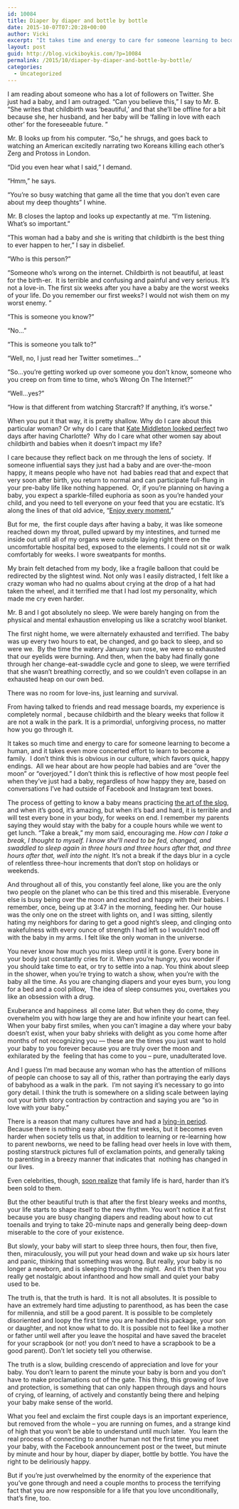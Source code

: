 ```yaml
---
id: 10084
title: Diaper by diaper and bottle by bottle
date: 2015-10-07T07:20:28+00:00
author: Vicki
excerpt: "It takes time and energy to care for someone learning to become human. It takes even more effort to learn to become a family. This isn't obvious in our culture. "
layout: post
guid: http://blog.vickiboykis.com/?p=10084
permalink: /2015/10/diaper-by-diaper-and-bottle-by-bottle/
categories:
  - Uncategorized
---
```

I am reading about someone who has a lot of followers on Twitter. She just had a baby, and I am outraged. &#8220;Can you believe this,&#8221; I say to Mr. B. &#8220;She writes that childbirth was &#8216;beautiful,&#8217; and that she&#8217;ll be offline for a bit because she, her husband, and her baby will be &#8216;falling in love with each other&#8217; for the foreseeable future. &#8221;

Mr. B looks up from his computer. &#8220;So,&#8221; he shrugs, and goes back to watching an American excitedly narrating two Koreans killing each other&#8217;s Zerg and Protoss in London.

&#8220;Did you even hear what I said,&#8221; I demand.

&#8220;Hmm,&#8221; he says.

&#8220;You&#8217;re so busy watching that game all the time that you don&#8217;t even care about my deep thoughts&#8221; I whine.

Mr. B closes the laptop and looks up expectantly at me. &#8220;I&#8217;m listening. What&#8217;s so important.&#8221;

&#8220;This woman had a baby and she is writing that childbirth is the best thing to ever happen to her,&#8221; I say in disbelief.

&#8220;Who is this person?&#8221;

&#8220;Someone who&#8217;s wrong on the internet. Childbirth is not beautiful, at least for the birth-er.  It is terrible and confusing and painful and very serious. It&#8217;s not a love-in. The first six weeks after you have a baby are the worst weeks of your life. Do you remember our first weeks? I would not wish them on my worst enemy. &#8221;

&#8220;This is someone you know?&#8221;

&#8220;No&#8230;&#8221;

&#8220;This is someone you talk to?&#8221;

&#8220;Well, no, I just read her Twitter sometimes&#8230;&#8221;

&#8220;So&#8230;you&#8217;re getting worked up over someone you don&#8217;t know, someone who you creep on from time to time, who&#8217;s Wrong On The Internet?&#8221;

&#8220;Well&#8230;yes?&#8221;

&#8220;How is that different from watching Starcraft? If anything, it&#8217;s worse.&#8221;

When you put it that way, it is pretty shallow. Why do I care about this particular woman? Or why do I care that <a href="http://www.kveller.com/why-kate-middletons-perfect-post-partum-look-hurts-moms/" target="_blank">Kate Middleton looked perfect</a> two days after having Charlotte?  Why do I care what other women say about childbirth and babies when it doesn&#8217;t impact my life?

I care because they reflect back on me through the lens of society.  If someone influential says they just had a baby and are over-the-moon happy, it means people who have not  had babies read that and expect that very soon after birth, you return to normal and can participate full-flung in your pre-baby life like nothing happened.  Or, if you&#8217;re planning on having a baby, you expect a sparkle-filled euphoria as soon as you&#8217;re handed your child, and you need to tell everyone on your feed that you are ecstatic. It&#8217;s along the lines of that old advice, &#8220;<a href="http://blog.vickiboykis.com/2015/03/no-i-will-not-enjoy-every-moment/" target="_blank">Enjoy every moment.</a>&#8221;

But for me,  the first couple days after having a baby, it was like someone reached down my throat, pulled upward by my intestines, and turned me inside out until all of my organs were outside laying right there on the uncomfortable hospital bed, exposed to the elements. I could not sit or walk comfortably for weeks. I wore sweatpants for months.

My brain felt detached from my body, like a fragile balloon that could be redirected by the slightest wind. Not only was I easily distracted, I felt like a crazy woman who had no qualms about crying at the drop of a hat had taken the wheel, and it terrified me that I had lost my personality, which made me cry even harder.

Mr. B and I got absolutely no sleep. We were barely hanging on from the physical and mental exhaustion enveloping us like a scratchy wool blanket.

The first night home, we were alternately exhausted and terrified. The baby was up every two hours to eat, be changed, and go back to sleep, and so were we.  By the time the watery January sun rose, we were so exhausted that our eyelids were burning. And then, when the baby had finally gone through her change-eat-swaddle cycle and gone to sleep, we were terrified that she wasn&#8217;t breathing correctly, and so we couldn&#8217;t even collapse in an exhausted heap on our own bed.

There was no room for love-ins, just learning and survival.

From having talked to friends and read message boards, my experience is completely normal , because childbirth and the bleary weeks that follow it are not a walk in the park. It is a primordial, unforgiving process, no matter how you go through it.

It takes so much time and energy to care for someone learning to become a human, and it takes even more concerted effort to learn to become a family.  I don&#8217;t think this is obvious in our culture, which favors quick, happy endings.  All we hear about are how people had babies and are &#8220;over the moon&#8221; or &#8220;overjoyed.&#8221; I don&#8217;t think this is reflective of how most people feel when they&#8217;ve just had a baby, regardless of how happy they are, based on conversations I&#8217;ve had outside of Facebook and Instagram text boxes.

The process of getting to know a baby means practicing <a href="http://blog.vickiboykis.com/2012/09/the-art-of-the-slog/" target="_blank">the art of the slog</a>, and when it&#8217;s good, it&#8217;s amazing, but when it&#8217;s bad and hard, it is terrible and will test every bone in your body, for weeks on end. I remember my parents saying they would stay with the baby for a couple hours while we went to get lunch. &#8220;Take a break,&#8221; my mom said, encouraging me. _How can I take a break, I thought to myself._ _I know she&#8217;ll need to be fed, changed, and swaddled to sleep again in three hours and three hours after that, and three hours after that, well into the night._ It&#8217;s not a break if the days blur in a cycle of relentless three-hour increments that don&#8217;t stop on holidays or weekends.

And throughout all of this, you constantly feel alone, like you are the only two people on the planet who can be this tired and this miserable. Everyone else is busy being over the moon and excited and happy with their babies. I remember, once, being up at 3:47 in the morning, feeding her. Our house was the only one on the street with lights on, and I was sitting, silently hating my neighbors for daring to get a good night&#8217;s sleep, and clinging onto wakefulness with every ounce of strength I had left so I wouldn&#8217;t nod off with the baby in my arms. I felt like the only woman in the universe.

You never know how much you miss sleep until it is gone. Every bone in your body just constantly cries for it. When you&#8217;re hungry, you wonder if you should take time to eat, or try to settle into a nap. You think about sleep in the shower, when you&#8217;re trying to watch a show, when you&#8217;re with the baby all the time. As you are changing diapers and your eyes burn, you long for a bed and a cool pillow,  The idea of sleep consumes you, overtakes you like an obsession with a drug.

Exuberance and happiness  all come later. But when they do come, they overwhelm you with how large they are and how infinite your heart can feel. When your baby first smiles, when you can&#8217;t imagine a day where your baby doesn&#8217;t exist, when your baby shrieks with delight as you come home after months of not recognizing you &#8212; these are the times you just want to hold your baby to you forever because you are truly over the moon and exhilarated by the  feeling that has come to you &#8211; pure, unadulterated love.

And I guess I&#8217;m mad because any woman who has the attention of millions of people can choose to say all of this, rather than portraying the early days of babyhood as a walk in the park.  I&#8217;m not saying it&#8217;s necessary to go into gory detail. I think the truth is somewhere on a sliding scale between laying out your birth story contraction by contraction and saying you are &#8220;so in love with your baby.&#8221;

There is a reason that many cultures have and had a <a href="http://www.thedailybeast.com/witw/articles/2013/08/15/america-s-postpartum-practices.html" target="_blank">lying-in period</a>. Because there is nothing easy about the first weeks, but it becomes even harder when society tells us that, in addition to learning or re-learning how to parent newborns, we need to be falling head over heels in love with them, posting starstruck pictures full of exclamation points, and generally taking to parenting in a breezy manner that indicates that  nothing has changed in our lives.

Even celebrities, though, <a href="http://www.huffingtonpost.com/2015/03/25/ashton-kutcher-changeorg-petition-changing-tables_n_6933100.html" target="_blank">soon realize</a> that family life is hard, harder than it&#8217;s been sold to them.

But the other beautiful truth is that after the first bleary weeks and months, your life starts to shape itself to the new rhythm. You won&#8217;t notice it at first because you are busy changing diapers and reading about how to cut toenails and trying to take 20-minute naps and generally being deep-down miserable to the core of your existence.

But slowly, your baby will start to sleep three hours, then four, then five, then, miraculously, you will put your head down and wake up six hours later and panic, thinking that something was wrong. But really, your baby is no longer a newborn, and is sleeping through the night.  And it&#8217;s then that you really get nostalgic about infanthood and how small and quiet your baby used to be.

The truth is, that the truth is hard.  It is not all absolutes. It is possible to have an extremely hard time adjusting to parenthood, as has been the case for millennia, and still be a good parent. It is possible to be completely disoriented and loopy the first time you are handed this package, your son or daughter, and not know what to do. It is possible not to feel like a mother or father until well after you leave the hospital and have saved the bracelet for your scrapbook (or not! you don&#8217;t need to have a scrapbook to be a good parent). Don&#8217;t let society tell you otherwise.

The truth is a slow, building crescendo of appreciation and love for your baby. You don&#8217;t learn to parent the minute your baby is born and you don&#8217;t have to make proclamations out of the gate. This thing, this growing of love and protection, is something that can only happen through days and hours of crying, of learning, of actively and constantly being there and helping your baby make sense of the world.

What you feel and exclaim the first couple days is an important experience, but removed from the whole &#8211; you are running on fumes, and a strange kind of high that you won&#8217;t be able to understand until much later.  You learn the real process of connecting to another human not the first time you meet your baby, with the Facebook announcement post or the tweet, but minute by minute and hour by hour, diaper by diaper, bottle by bottle. You have the right to be deliriously happy.

But if you&#8217;re just overwhelmed by the enormity of the experience that you&#8217;ve gone through and need a couple months to process the terrifying fact that you are now responsible for a life that you love unconditionally, that&#8217;s fine, too.